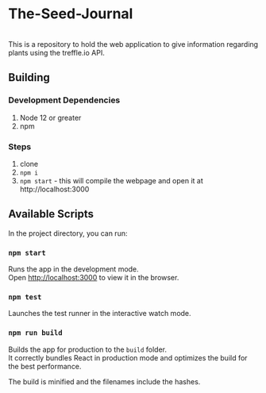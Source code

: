 # The-Seed-Journal
<br />
This is a repository to hold the web application to give information regarding plants using the treffle.io API.
<br />

## Building

### Development Dependencies

1. Node 12 or greater
2. npm

### Steps

1. clone
2. ` npm i `
3. ` npm start ` - this will compile the webpage and open it at http://localhost:3000

## Available Scripts

In the project directory, you can run:

### `npm start`

Runs the app in the development mode.<br />
Open [http://localhost:3000](http://localhost:3000) to view it in the browser.

### `npm test`

Launches the test runner in the interactive watch mode.<br />

### `npm run build`

Builds the app for production to the `build` folder.<br />
It correctly bundles React in production mode and optimizes the build for the best performance.

The build is minified and the filenames include the hashes.
